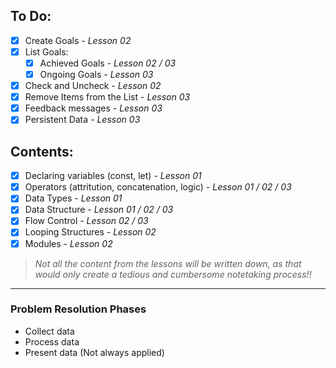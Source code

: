 ## To Do:
- [x] Create Goals *- Lesson 02*
- [x] List Goals:
	- [x] Achieved Goals *- Lesson 02 / 03*
	- [x] Ongoing Goals *- Lesson 03*
- [x] Check and Uncheck *- Lesson 02*
- [x] Remove Items from the List *- Lesson 03*
- [x] Feedback messages *- Lesson 03*
- [x] Persistent Data *- Lesson 03*

## Contents:
- [x] Declaring variables (const, let) *- Lesson 01*
- [x] Operators (attritution, concatenation, logic) *- Lesson 01 / 02 / 03*
- [x] Data Types *- Lesson 01*
- [x] Data Structure *- Lesson 01 / 02 / 03*
- [x] Flow Control *- Lesson 02 / 03*
- [x] Looping Structures *- Lesson 02*
- [x] Modules *- Lesson 02*

> *Not all the content from the lessons will be written down, as that would only create a tedious and cumbersome notetaking process!!*

---
### Problem Resolution Phases
- Collect data
- Process data
- Present data (Not always applied)